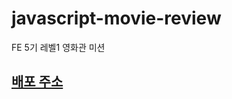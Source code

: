 # javascript-movie-review

FE 5기 레벨1 영화관 미션

## [배포 주소](https://d0dam.github.io/javascript-movie-review/)
